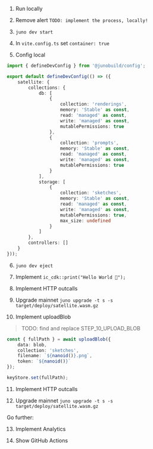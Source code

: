 1. Run locally

2. Remove alert `TODO: implement the process, locally!`

3. `juno dev start`

4. In `vite.config.ts` set `container: true`

5. Config local

```typescript
import { defineDevConfig } from '@junobuild/config';

export default defineDevConfig(() => ({
	satellite: {
		collections: {
			db: [
				{
					collection: 'renderings',
					memory: 'Stable' as const,
					read: 'managed' as const,
					write: 'managed' as const,
					mutablePermissions: true
				},
				{
					collection: 'prompts',
					memory: 'Stable' as const,
					read: 'managed' as const,
					write: 'managed' as const,
					mutablePermissions: true
				}
			],
			storage: [
				{
					collection: 'sketches',
					memory: 'Stable' as const,
					read: 'managed' as const,
					write: 'managed' as const,
					mutablePermissions: true,
					max_size: undefined
				}
			]
		},
		controllers: []
	}
}));
```

6. `juno dev eject`

7. Implement `ic_cdk::print("Hello World 👋");`

8. Implement HTTP outcalls

9. Upgrade mainnet `juno upgrade -t s -s target/deploy/satellite.wasm.gz`

10. Implement uploadBlob

> TODO: find and replace STEP_10_UPLOAD_BLOB
 
```typescript
const { fullPath } = await uploadBlob({
    data: blob,
    collection: 'sketches',
    filename: `${nanoid()}.png`,
    token: `${nanoid()}`
});

keyStore.set(fullPath);
```

11. Implement HTTP outcalls

12. Upgrade mainnet `juno upgrade -t s -s target/deploy/satellite.wasm.gz`

Go further:

13. Implement Analytics

14. Show GitHub Actions